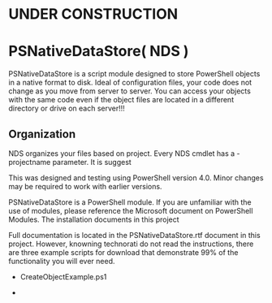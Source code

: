 

#     UNDER CONSTRUCTION

# PSNativeDataStore( NDS )
PSNativeDataStore is a script module designed to store PowerShell objects in a native format to disk.  Ideal of configuration files, your code does not change as you move from server to server.  You can access your objects with the same code even if the object files are located in a different directory or drive on each server!!!

## Organization
NDS organizes your files based on project.  Every NDS cmdlet has a -projectname parameter. It is suggest

This was designed and testing using PowerShell version 4.0.  Minor changes may be required to work with earlier versions.

PSNativeDataStore is a PowerShell module. If you are unfamiliar with the use of modules, please reference the Microsoft document on PowerShell Modules.  The installation documents in this project 

Full documentation is located in the PSNativeDataStore.rtf document in this project.
However, knowning technorati do not read the instructions, there are three example scripts for download that demonstrate 99% of the functionality you will ever need.

  - CreateObjectExample.ps1
      
  - 
